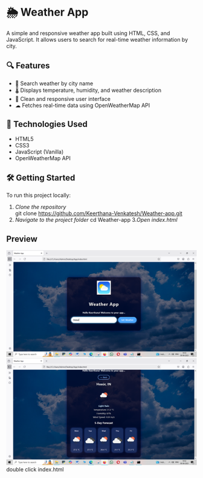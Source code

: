 # 🌦 Weather App

A simple and responsive weather app built using HTML, CSS, and JavaScript. It allows users to search for real-time weather information by city.

## 🔍 Features

- 🔎 Search weather by city name
- 🌡 Displays temperature, humidity, and weather description
- 🎨 Clean and responsive user interface
- ☁ Fetches real-time data using OpenWeatherMap API

## 🚀 Technologies Used

- HTML5
- CSS3
- JavaScript (Vanilla)
- OpenWeatherMap API

## 🛠 Getting Started

To run this project locally:

1. *Clone the repository*  
   git clone https://github.com/Keerthana-Venkatesh/Weather-app.git
2. *Navigate to the project folder*
   cd Weather-app
3.*Open index.html*

## Preview

![App Screenshot](screenshot1.png)
![App Screenshot](screenshot2.png)
   double click index.html

